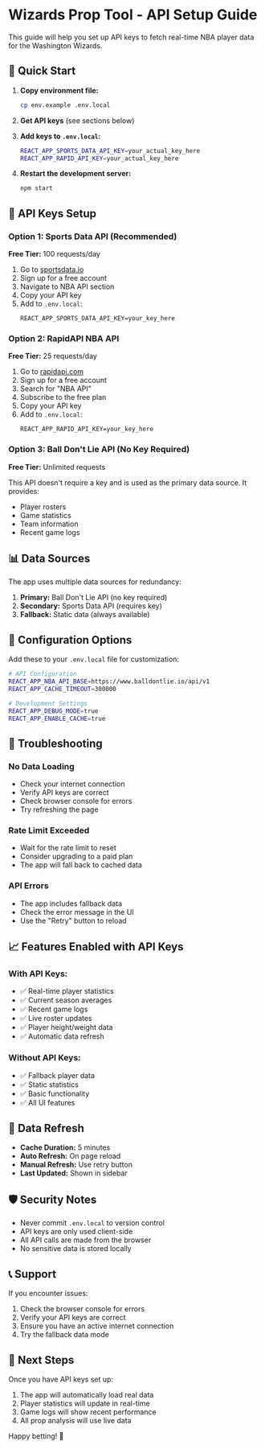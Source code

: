 # Wizards Prop Tool - API Setup Guide

This guide will help you set up API keys to fetch real-time NBA player data for the Washington Wizards.

## 🚀 Quick Start

1. **Copy environment file:**
   ```bash
   cp env.example .env.local
   ```

2. **Get API keys** (see sections below)

3. **Add keys to `.env.local`:**
   ```bash
   REACT_APP_SPORTS_DATA_API_KEY=your_actual_key_here
   REACT_APP_RAPID_API_KEY=your_actual_key_here
   ```

4. **Restart the development server:**
   ```bash
   npm start
   ```

## 🔑 API Keys Setup

### Option 1: Sports Data API (Recommended)
**Free Tier:** 100 requests/day

1. Go to [sportsdata.io](https://sportsdata.io/)
2. Sign up for a free account
3. Navigate to NBA API section
4. Copy your API key
5. Add to `.env.local`:
   ```
   REACT_APP_SPORTS_DATA_API_KEY=your_key_here
   ```

### Option 2: RapidAPI NBA API
**Free Tier:** 25 requests/day

1. Go to [rapidapi.com](https://rapidapi.com/)
2. Sign up for a free account
3. Search for "NBA API"
4. Subscribe to the free plan
5. Copy your API key
6. Add to `.env.local`:
   ```
   REACT_APP_RAPID_API_KEY=your_key_here
   ```

### Option 3: Ball Don't Lie API (No Key Required)
**Free Tier:** Unlimited requests

This API doesn't require a key and is used as the primary data source. It provides:
- Player rosters
- Game statistics
- Team information
- Recent game logs

## 📊 Data Sources

The app uses multiple data sources for redundancy:

1. **Primary:** Ball Don't Lie API (no key required)
2. **Secondary:** Sports Data API (requires key)
3. **Fallback:** Static data (always available)

## 🔧 Configuration Options

Add these to your `.env.local` file for customization:

```bash
# API Configuration
REACT_APP_NBA_API_BASE=https://www.balldontlie.io/api/v1
REACT_APP_CACHE_TIMEOUT=300000

# Development Settings
REACT_APP_DEBUG_MODE=true
REACT_APP_ENABLE_CACHE=true
```

## 🚨 Troubleshooting

### No Data Loading
- Check your internet connection
- Verify API keys are correct
- Check browser console for errors
- Try refreshing the page

### Rate Limit Exceeded
- Wait for the rate limit to reset
- Consider upgrading to a paid plan
- The app will fall back to cached data

### API Errors
- The app includes fallback data
- Check the error message in the UI
- Use the "Retry" button to reload

## 📈 Features Enabled with API Keys

### With API Keys:
- ✅ Real-time player statistics
- ✅ Current season averages
- ✅ Recent game logs
- ✅ Live roster updates
- ✅ Player height/weight data
- ✅ Automatic data refresh

### Without API Keys:
- ✅ Fallback player data
- ✅ Static statistics
- ✅ Basic functionality
- ✅ All UI features

## 🔄 Data Refresh

- **Cache Duration:** 5 minutes
- **Auto Refresh:** On page reload
- **Manual Refresh:** Use retry button
- **Last Updated:** Shown in sidebar

## 🛡️ Security Notes

- Never commit `.env.local` to version control
- API keys are only used client-side
- All API calls are made from the browser
- No sensitive data is stored locally

## 📞 Support

If you encounter issues:
1. Check the browser console for errors
2. Verify your API keys are correct
3. Ensure you have an active internet connection
4. Try the fallback data mode

## 🎯 Next Steps

Once you have API keys set up:
1. The app will automatically load real data
2. Player statistics will update in real-time
3. Game logs will show recent performance
4. All prop analysis will use live data

Happy betting! 🏀
